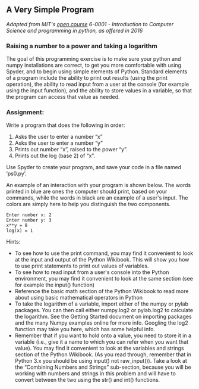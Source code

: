 ## A Very Simple Program

_Adapted from MIT's [open course](https://ocw.mit.edu/courses/6-0001-introduction-to-computer-science-and-programming-in-python-fall-2016/pages/syllabus/)
6-0001 - Introduction to Computer Science and programming in python, as
offered in 2016_

### Raising a number to a power and taking a logarithm

The goal of this programming exercise is to make sure your python and numpy installations
are correct, to get you more comfortable with using Spyder, and to begin using simple
elements of Python. Standard elements of a program include the ability to print out results
(using the print operation), the ability to read input from a user at the console (for
example using the input function), and the ability to store values in a variable, so that the
program can access that value as needed.

### Assignment:

Write a program that does the following in order:

1. Asks the user to enter a number “x”
2. Asks the user to enter a number “y”
3. Prints out number “x”, raised to the power “y”.
4. Prints out the log (base 2) of “x”.

Use Spyder to create your program, and save your code in a file named ‘ps0.py’.

An example
of an interaction with your program is shown below. The words printed in blue are ones the
computer should print, based on your commands, while the words in black are an example of
a user's input. The colors are simply here to help you distinguish the two components.

```
Enter number x: 2
Enter number y: 3
x**y = 8
log(x) = 1
```

Hints:

* To see how to use the print command, you may find it convenient to look at the
input and output of the Python Wikibook. This will show you how to use print
statements to print out values of variables.
* To see how to read input from a user's console into the Python environment, you
may find it convenient to look at the same section (see for example the input()
function)
* Reference the basic math section of the Python Wikibook to read more about
using basic mathematical operators in Python
* To take the logarithm of a variable, import either of the numpy or pylab
packages. You can then call either numpy.log2 or pylab.log2 to calculate the
logarithm. See the Getting Started document on importing packages and the
many Numpy examples online for more info. Googling the log2 function may
take you here, which has some helpful info.
* Remember that if you want to hold onto a value, you need to store it in a
variable (i.e., give it a name to which you can refer when you want that
value). You may find it convenient to look at the variables and strings section
of the Python Wikibook. (As you read through, remember that in Python 3.x
you should be using input() not raw\_input()). Take a look at the “Combining
Numbers and Strings” sub-section, because you will be working with numbers
and strings in this problem and will have to convert between the two using the
str() and int() functions.

